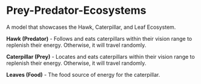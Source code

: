 # Prey-Predator-Ecosystems

A model that showcases the Hawk, Caterpillar, and Leaf Ecosystem.

**Hawk (Predator)** - Follows and eats caterpillars within their vision range to replenish their energy. Otherwise, it will travel randomly.

**Caterpillar (Prey)** - Locates and eats caterpillars within their vision range to replenish their energy. Otherwise, it will travel randomly.

**Leaves (Food)** - The food source of energy for the caterpillar.
